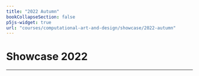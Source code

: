 ```yaml
---
title: "2022 Autumn"
bookCollapseSection: false
p5js-widget: true
url: "courses/computational-art-and-design/showcase/2022-autumn"
---
```


# Showcase 2022

---